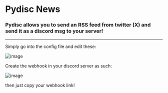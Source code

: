 # Pydisc News 

### Pydisc allows you to send an RSS feed from twitter (X) and send it as a discord msg to your server!
---

Simply go into the config file and edit these: 

![image](https://github.com/user-attachments/assets/261c18a3-c731-4a9f-a030-e9c034d1e87a)

Create the webhook in your discord server as such:

![image](https://github.com/user-attachments/assets/da7d34f5-2805-41bd-806c-03693392ab76)

then just copy your webhook link!

